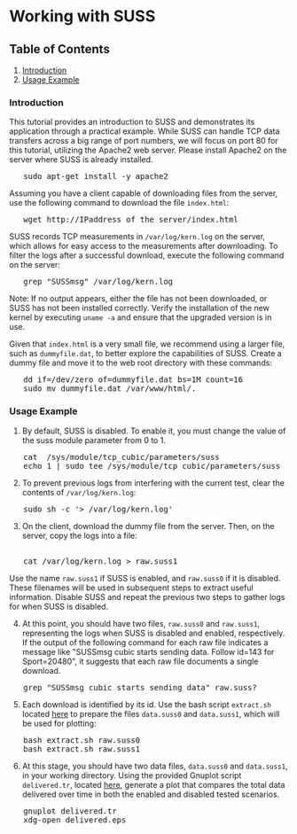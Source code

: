 # Working with SUSS

## Table of Contents
1. [Introduction](#introduction)
2. [Usage Example](#usage-example)

### Introduction

This tutorial provides an introduction to SUSS and demonstrates its application through a practical example.
While SUSS can handle TCP data transfers across a big range of port numbers, we will focus on port 80 for this tutorial, utilizing the Apache2 web server. Please install Apache2 on the server where SUSS is already installed.

<pre>
   sudo apt-get install -y apache2
</pre>

Assuming you have a client capable of downloading files from the server, use the following command to download the file `index.html`:
<pre>
   wget http://IPaddress_of_the_server/index.html
</pre>

SUSS records TCP measurements in `/var/log/kern.log` on the server, which allows for easy access to the measurements after downloading.
To filter the logs after a successful download, execute the following command on the server:
<pre>
   grep "SUSSmsg" /var/log/kern.log
</pre>
Note: If no output appears, either the file has not been downloaded, or SUSS has not been installed correctly. Verify the installation of the new kernel by executing `uname -a` and ensure that the upgraded version is in use.


Given that `index.html` is a very small file, we recommend using a larger file, such as `dummyfile.dat`, to better explore the capabilities of SUSS.
Create a dummy file and move it to the web root directory with these commands:

<pre>
   dd if=/dev/zero of=dummyfile.dat bs=1M count=16
   sudo mv dummyfile.dat /var/www/html/.
</pre>


### Usage Example
1. By default, SUSS is disabled. To enable it, you must change the value of the suss module parameter from 0 to 1.

<pre>
   cat  /sys/module/tcp_cubic/parameters/suss
   echo 1 | sudo tee /sys/module/tcp_cubic/parameters/suss
</pre>

2. To prevent previous logs from interfering with the current test, clear the contents of `/var/log/kern.log`:
<pre>
   sudo sh -c '> /var/log/kern.log'
</pre>

3. On the client, download the dummy file from the server. Then, on the server, copy the logs into a file:
<pre> 
   cat /var/log/kern.log > raw.suss1
</pre>
Use the name `raw.suss1` if SUSS is enabled, and `raw.suss0` if it is disabled. These filenames will be used in subsequent steps to extract useful information.
Disable SUSS and repeat the previous two steps to gather logs for when SUSS is disabled.

4. At this point, you should have two files, `raw.suss0` and `raw.suss1`, representing the logs when SUSS is disabled and enabled, respectively.
If the output of the following command for each raw file indicates a message like "SUSSmsg cubic starts sending data. Follow id=143 for Sport=20480", it suggests that each raw file documents a single download.
<pre>
   grep "SUSSmsg cubic starts sending data" raw.suss?
</pre> 

5. Each download is identified by its id. Use the bash script `extract.sh` located [here](./example) to prepare the files `data.suss0` and `data.suss1`, which will be used for plotting:
<pre>
   bash extract.sh raw.suss0
   bash extract.sh raw.suss1
</pre>

6. At this stage, you should have two data files, `data.suss0` and `data.suss1`, in your working directory.
Using the provided Gnuplot script `delivered.tr`, located [here](./example), generate a plot that compares the total data delivered over time in both the enabled and disabled tested scenarios.
<pre>
   gnuplot delivered.tr
   xdg-open delivered.eps
</pre>
